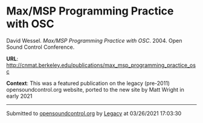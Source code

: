 # Max/MSP Programming Practice with OSC

David Wessel. *Max/MSP Programming Practice with OSC*. 2004.  Open Sound Control Conference. 

**URL**: <http://cnmat.berkeley.edu/publications/max_msp_programming_practice_osc>

**Context**: This was a featured publication on the legacy (pre-2011) opensoundcontrol.org website, ported to the new site by Matt Wright in early 2021

---
Submitted to [opensoundcontrol.org](https://opensoundcontrol.org) by [Legacy](https://web.archive.org) at 03/26/2021 17:03:30
